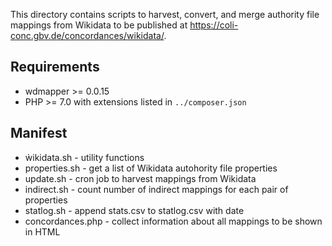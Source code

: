 This directory contains scripts to harvest, convert, and merge authority file mappings from Wikidata to be published at <https://coli-conc.gbv.de/concordances/wikidata/>.

## Requirements

* wdmapper >= 0.0.15
* PHP >= 7.0 with extensions listed in `../composer.json`

## Manifest

* ẁikidata.sh - utility functions
* properties.sh - get a list of Wikidata autohority file properties 
* update.sh - cron job to harvest mappings from Wikidata
* indirect.sh - count number of indirect mappings for each pair of properties
* statlog.sh - append stats.csv to statlog.csv with date
* concordances.php - collect information about all mappings to be shown in HTML
